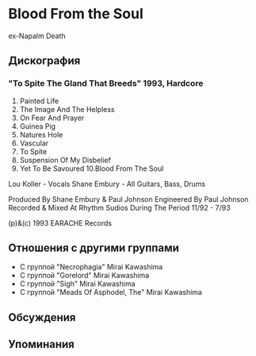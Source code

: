 # Blood From the Soul

ex-Napalm Death

## Дискография

### "To Spite The Gland That Breeds" 1993, Hardcore

1. Painted Life
2. The Image And The Helpless
3. On Fear And Prayer
4. Guinea Pig
5. Natures Hole
6. Vascular
7. To Spite
8. Suspension Of My Disbelief
9. Yet To Be Savoured
10.Blood From The Soul

 Lou Koller  - Vocals
 Shane Embury - All Guitars, Bass, Drums

Produced By Shane Embury & Paul Johnson
Engineered By Paul Johnson
Recorded & Mixed At Rhythm Sudios During
The Period  11/92 - 7/93

(p)&(c) 1993 EARACHE Records


## Отношения с другими группами

* C группой "Necrophagia" Mirai Kawashima
* C группой "Gorelord" Mirai Kawashima
* C группой "Sigh" Mirai Kawashima
* C группой "Meads Of Asphodel, The" Mirai Kawashima

## Обсуждения


## Упоминания

